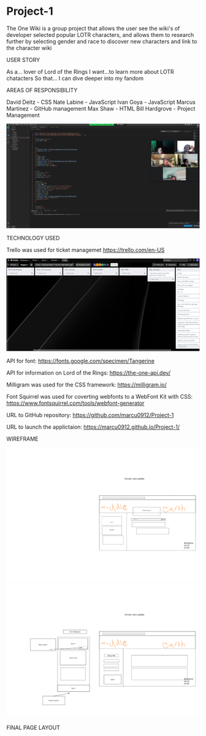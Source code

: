 # Project-1

The One Wiki is a group project that allows the user see the wiki's of developer selected popular LOTR characters, and  allows them to research further by selecting gender and race to discover new characters and link to the character wiki
 
 USER STORY

 As a... lover of Lord of the Rings
 I want...to learn more about LOTR chatacters
 So that... I can dive deeper into my fandom


 AREAS OF RESPONSIBILITY

 David Deitz - CSS
 Nate Labine - JavaScript
 Ivan Goya - JavaScript
 Marcus Martinez - GitHub management
 Max Shaw - HTML
 Bill Hardgrove - Project Management

<img src="./assets/images/group_work.png" alt="Group 2 hard at work on CSS formating" >




TECHNOLOGY USED

Trello was used for ticket managemet
https://trello.com/en-US


<img src="./assets/images/trello_kanban.png" alt="Trello Kanban fo group 2 example" >


API for font:
https://fonts.google.com/specimen/Tangerine

API for information on Lord of the Rings:
https://the-one-api.dev/

Milligram was used for the CSS framework:
https://milligram.io/

Font Squirrel was used for coverting webfonts to a WebFont Kit with CSS:
https://www.fontsquirrel.com/tools/webfont-generator

URL to GitHub repository:
https://github.com/marcu0912/Project-1

URL to launch the applictaion:
https://marcu0912.github.io/Project-1/

WIREFRAME

<img src="./assets/images/landing_page.pdf" alt="Wirefram of Landing page">
<img src="./assets/images/results_page.pdf" alt="Wireframe of results page">

FINAL PAGE LAYOUT
